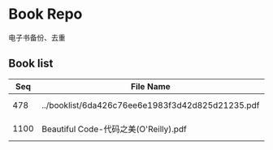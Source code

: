 Book Repo
=========

电子书备份、去重

Book list
---------

| Seq | File Name | Size | MD5 |
| --- | --------- | ---- | --- |
| 478 | ../booklist/6da426c76ee6e1983f3d42d825d21235.pdf | 4.0 MB | 6da426c76ee6e1983f3d42d825d21235 | 
| 1100 | Beautiful Code-代码之美(O'Reilly).pdf | 4.0 MB | 6da426c76ee6e1983f3d42d825d21235 | 
